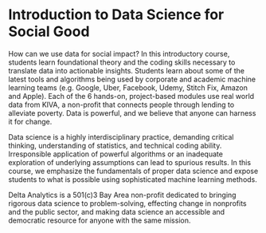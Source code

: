 # Introduction to Data Science for Social Good

How can we use data for social impact? In this introductory course, students learn foundational theory and the coding skills necessary to translate data into actionable insights. Students learn about some of the latest tools and algorithms being used by corporate and academic machine learning teams (e.g. Google, Uber, Facebook, Udemy, Stitch Fix, Amazon and Apple). Each of the 6 hands-on, project-based modules use real world data from KIVA, a non-profit that connects people through lending to alleviate poverty. Data is powerful, and we believe that anyone can harness it for change.

Data science is a highly interdisciplinary practice, demanding critical thinking, understanding of statistics, and technical coding ability. Irresponsible application of powerful algorithms or an inadequate exploration of underlying assumptions can lead to spurious results. In this course, we emphasize the fundamentals of proper data science and expose students to what is possible using sophisticated machine learning methods. 

Delta Analytics is a 501(c)3 Bay Area non-profit dedicated to bringing rigorous data science to problem-solving, effecting change in nonprofits and the public sector, and making data science an accessible and democratic resource for anyone with the same mission. 
